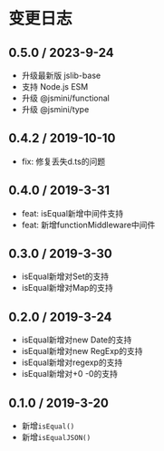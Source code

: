 # 变更日志

## 0.5.0 / 2023-9-24

- 升级最新版 jslib-base
- 支持 Node.js ESM
- 升级 @jsmini/functional
- 升级 @jsmini/type

## 0.4.2 / 2019-10-10

- fix: 修复丢失d.ts的问题

## 0.4.0 / 2019-3-31

- feat: isEqual新增中间件支持
- feat: 新增functionMiddleware中间件

## 0.3.0 / 2019-3-30

- isEqual新增对Set的支持
- isEqual新增对Map的支持

## 0.2.0 / 2019-3-24

- isEqual新增对new Date的支持
- isEqual新增对new RegExp的支持
- isEqual新增对regexp的支持
- isEqual新增对+0 -0的支持

## 0.1.0 / 2019-3-20

- 新增`isEqual()`
- 新增`isEqualJSON()`

